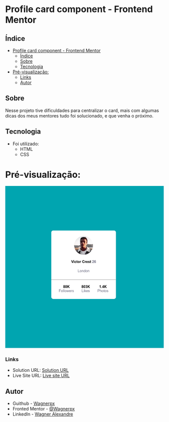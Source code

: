 # Profile card component - Frontend Mentor

## Índice

- [Profile card component - Frontend Mentor](#profile-card-component---frontend-mentor)
  - [Índice](#índice)
  - [Sobre](#sobre)
  - [Tecnologia](#tecnologia)
- [Pré-visualização:](#pré-visualização)
    - [Links](#links)
  - [Autor](#autor)

## Sobre

Nesse projeto tive dificuldades para centralizar o card, mais com algumas dicas dos meus mentores tudo foi solucionado, e que venha o próximo.

## Tecnologia
- Foi utilizado:
    - HTML
    - CSS


# Pré-visualização:

![](./images/Card_layout.png)

### Links

- Solution URL: [Solution URL]()
- Live Site URL: [Live site URL]()

## Autor

- Guithub - [Wagnerpx](https://github.com/wagnerpx)
- Fronted Mentor - [@Wagnerpx](https://www.frontendmentor.io/profile/wagnerpx)
- LinkedIn - [Wagner Alexandre](https://www.linkedin.com/in/wagnerpx/)